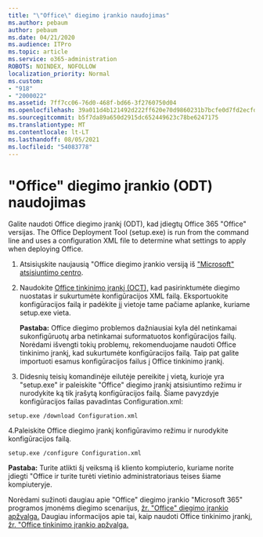 ```yaml
---
title: "\"Office\" diegimo įrankio naudojimas"
ms.author: pebaum
author: pebaum
ms.date: 04/21/2020
ms.audience: ITPro
ms.topic: article
ms.service: o365-administration
ROBOTS: NOINDEX, NOFOLLOW
localization_priority: Normal
ms.custom:
- "918"
- "2000022"
ms.assetid: 7ff7cc06-76d0-468f-bd66-3f2760750d04
ms.openlocfilehash: 39a011d4b121492d222ff620e70d9860231b7bcfe0d7fd2ecfd93de1ef502f5f
ms.sourcegitcommit: b5f7da89a650d2915dc652449623c78be6247175
ms.translationtype: MT
ms.contentlocale: lt-LT
ms.lasthandoff: 08/05/2021
ms.locfileid: "54083778"
---
```

# <a name="using-the-office-deployment-tool-odt"></a>"Office" diegimo įrankio (ODT) naudojimas

Galite naudoti Office diegimo įrankį (ODT), kad įdiegtų Office 365 "Office" versijas. The Office Deployment Tool (setup.exe) is run from the command line and uses a configuration XML file to determine what settings to apply when deploying Office.
  
1. Atsisiųskite naujausią "Office diegimo įrankio versiją iš ["Microsoft" atsisiuntimo centro](https://go.microsoft.com/fwlink/p/?LinkID=626065).

2. Naudokite [Office tinkinimo įrankį (OCT),](https://config.office.com) kad pasirinktumėte diegimo nuostatas ir sukurtumėte konfigūracijos XML failą. Eksportuokite konfigūracijos failą ir padėkite jį vietoje tame pačiame aplanke, kuriame setup.exe vieta.

    **Pastaba:** Office diegimo problemos dažniausiai kyla dėl netinkamai sukonfigūruotų arba netinkamai suformatuotos konfigūracijos failų. Norėdami išvengti tokių problemų, rekomenduojame naudoti Office tinkinimo įrankį, kad sukurtumėte konfigūracijos failą. Taip pat galite importuoti esamus konfigūracijos failus į Office tinkinimo įrankį.

3. Didesnių teisių komandinėje eilutėje pereikite į vietą, kurioje yra "setup.exe" ir paleiskite "Office" diegimo įrankį atsisiuntimo režimu ir nurodykite ką tik įrašytą konfigūracijos failą. Šiame pavyzdyje konfigūracijos failas pavadintas Configuration.xml:

```setup.exe /download Configuration.xml```

4.Paleiskite Office diegimo įrankį konfigūravimo režimu ir nurodykite konfigūracijos failą.

```setup.exe /configure Configuration.xml```

**Pastaba:** Turite atlikti šį veiksmą iš kliento kompiuterio, kuriame norite įdiegti "Office ir turite turėti vietinio administratoriaus teises šiame kompiuteryje.

Norėdami sužinoti daugiau apie "Office" diegimo įrankio "Microsoft 365" programos įmonėms diegimo scenarijus, [žr. "Office" diegimo įrankio apžvalga.](https://docs.microsoft.com/deployoffice/overview-office-deployment-tool) Daugiau informacijos apie tai, kaip naudoti Office tinkinimo įrankį, [žr. "Office tinkinimo įrankio apžvalga.](https://docs.microsoft.com/DeployOffice/overview-of-the-office-customization-tool-for-click-to-run)
